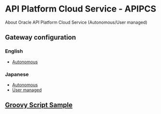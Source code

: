 # API Platform Cloud Service - APIPCS

About Oracle API Platform Cloud Service (Autonomous/User managed)

## Gateway configuration

### English

- [Autonomous](./Gateway/HowToInstallGateway4APIPCS_En.md)

### Japanese

- [Autonomous](./Gateway/HowToInstallGateway4APIPCS_Jp.md)
- [User managed](./Gateway/HowToInstallGateway4APIPCS-UM_Jp.md)

## [Groovy Script Sample](https://anishi1222.github.io/api-groovy)
